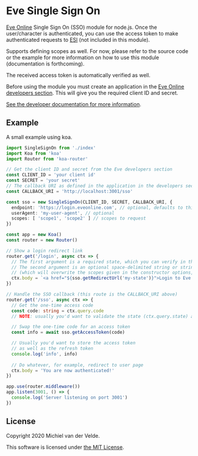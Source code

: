 # Eve Single Sign On

[Eve Online](https://eveonline.com) Single Sign On (SSO) module for node.js.
Once the user/character is authenticated, you can use the access token to make
authenticated requests to [ESI](https://docs.esi.evetech.net/docs/esi_introduction.html)
(not included in this module).

Supports defining scopes as well. For now, please refer to the source code
or the example for more information on how to use this module (documentation
is forthcoming).

The received access token is automatically verified as well.

Before using the module you must create an application in the
[Eve Online developers section](https://developers.eveonline.com/). This will
give you the required client ID and secret.

[See the developer documentation for more information](https://docs.esi.evetech.net/docs/sso/).

## Example

A small example using koa.

```ts
import SingleSignOn from './index'
import Koa from 'koa'
import Router from 'koa-router'

// Get the client ID and secret from the Eve developers section
const CLIENT_ID = 'your client id'
const SECRET = 'your secret'
// The callback URI as defined in the application in the developers section
const CALLBACK_URI = 'http://localhost:3001/sso'

const sso = new SingleSignOn(CLIENT_ID, SECRET, CALLBACK_URI, {
  endpoint: 'https://login.eveonline.com', // optional, defaults to this
  userAgent: 'my-user-agent', // optional
  scopes: [ 'scope1', 'scope2' ] // scopes to request
})

const app = new Koa()
const router = new Router()

// Show a login redirect link
router.get('/login', async ctx => {
  // The first argument is a required state, which you can verify in the callback
  // The second argument is an optional space-delimited string or string array of scopes to request
  // (which will overwrite the scopes given in the constructor options, if any)
  ctx.body = `<a href="${sso.getRedirectUrl('my-state')}">Login to Eve Online</a>`
})

// Handle the SSO callback (this route is the CALLBACK_URI above)
router.get('/sso', async ctx => {
  // Get the one-time access code
  const code: string = ctx.query.code
  // NOTE: usually you'd want to validate the state (ctx.query.state) as well

  // Swap the one-time code for an access token
  const info = await sso.getAccessToken(code)

  // Usually you'd want to store the access token
  // as well as the refresh token
  console.log('info', info)
  
  // Do whatever, for example, redirect to user page
  ctx.body = 'You are now authenticated!'
})

app.use(router.middleware())
app.listen(3001, () => {
  console.log('Server listening on port 3001')
})

```

## License

Copyright 2020 Michiel van der Velde.

This software is licensed under [the MIT License](LICENSE).
